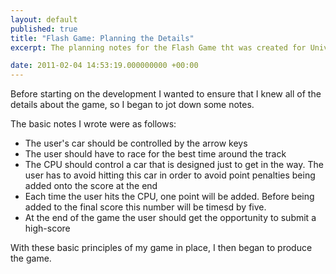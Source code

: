 ```yaml
---
layout: default
published: true
title: "Flash Game: Planning the Details"
excerpt: The planning notes for the Flash Game tht was created for University. 

date: 2011-02-04 14:53:19.000000000 +00:00
---
```

Before starting on the development I wanted to ensure that I knew all of the details about the game, so I began to jot down some notes.  

The basic notes I wrote were as follows:

- The user's car should be controlled by the arrow keys
- The user should have to race for the best time around the track
- The CPU should control a car that is designed just to get in the way.  The user has to avoid hitting this car in order to avoid point penalties being added onto the score at the end
- Each time the user hits the CPU, one point will be added.  Before being added to the final score this number will be timesd by five. 
- At the end of the game the user should get the opportunity to submit a high-score

With these basic principles of my game in place, I then began to produce the game.  
